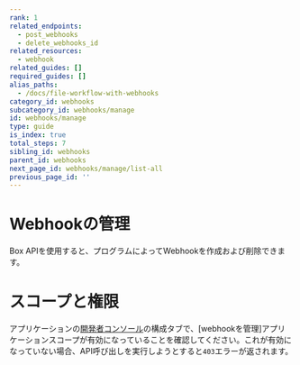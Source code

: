 ```yaml
---
rank: 1
related_endpoints:
  - post_webhooks
  - delete_webhooks_id
related_resources:
  - webhook
related_guides: []
required_guides: []
alias_paths:
  - /docs/file-workflow-with-webhooks
category_id: webhooks
subcategory_id: webhooks/manage
id: webhooks/manage
type: guide
is_index: true
total_steps: 7
sibling_id: webhooks
parent_id: webhooks
next_page_id: webhooks/manage/list-all
previous_page_id: ''
---
```

# Webhookの管理

Box APIを使用すると、プログラムによってWebhookを作成および削除できます。

<Message type="warning">

# スコープと権限

アプリケーションの[開発者コンソール][console]の構成タブで、\[webhookを管理]アプリケーションスコープが有効になっていることを確認してください。これが有効になっていない場合、API呼び出しを実行しようとすると`403`エラーが返されます。

</Message>

[console]: https://app.box.com/developers/console
